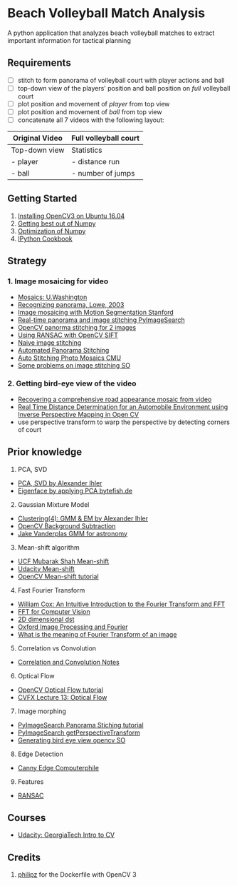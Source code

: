# Beach Volleyball Match Analysis
A python application that analyzes beach volleyball matches to extract important information
for tactical planning

## Requirements
 - [ ] stitch to form panorama of volleyball court with player actions and ball
 - [ ] top-down view of the players' position and ball position on *full* volleyball court
 - [ ] plot position and movement of *player* from top view 
 - [ ] plot position and movement of *ball* from top view
 - [ ] concatenate all 7 videos with the following layout:

 | Original Video                | Full volleyball court                          |
 |-------------------------------|------------------------------------------------|
 | Top-down view 		 | Statistics					  |
 | - player			 | - distance run				  | 
 | - ball 		         | - number of jumps 			 	  |

## Getting Started
1. [Installing OpenCV3 on Ubuntu 16.04](http://www.pyimagesearch.com/2015/07/20/install-opencv-3-0-and-python-3-4-on-ubuntu/)
2. [Getting best out of Numpy](http://ipython-books.github.io/featured-01/)
3. [Optimization of Numpy](http://nbviewer.jupyter.org/github/ipython-books/cookbook-code/tree/master/notebooks/chapter04_optimization/)
4. [IPython Cookbook](http://ipython-books.github.io/cookbook/)

## Strategy

### 1. Image mosaicing for video
 - [Mosaics: U.Washington](https://courses.cs.washington.edu/courses/cse455/09wi/Lects/lect7.pdf)
 - [Recognizing panorama, Lowe, 2003](http://matthewalunbrown.com/papers/iccv2003.pdf)
 - [Image mosaicing with Motion Segmentation Stanford](http://web.stanford.edu/class/ee392j/Winter2002/projects/roman_gilat_report.pdf)
 - [Real-time panorama and image stitching PyImageSearch](http://www.pyimagesearch.com/2016/01/25/real-time-panorama-and-image-stitching-with-opencv/)
 - [OpenCV panorma stitching for 2 images](http://www.pyimagesearch.com/2016/01/11/opencv-panorama-stitching/)
 - [Using RANSAC with OpenCV SIFT](https://gitlab.com/josemariasoladuran/object-recognition-opencv-python/blob/master/objrecogn.py)
 - [Naive image stitching](http://home.deib.polimi.it/boracchi/teaching/IAS/Stitching/stitch.html)
 - [Automated Panorama Stitching](https://cs.brown.edu/courses/csci1950-g/results/proj6/edwallac/)
 - [Auto Stitching Photo Mosaics CMU](http://www.cs.cmu.edu/afs/andrew/scs/cs/15-463/f07/proj4/www/wwedler/)
 - [Some problems on image stitching SO](http://stackoverflow.com/questions/11134667/some-problems-on-image-stitching-homography)

### 2. Getting bird-eye view of the video
 - [Recovering a comprehensive road appearance mosaic from video](http://www.zemris.fer.hr/~ssegvic/pubs/sikiric10mipro.pdf)
 - [Real Time Distance Determination for an  Automobile Environment using Inverse Perspective Mapping in Open CV ](http://shanetuohy.com/fyp/Images/Shane%20Tuohy%20Thesis.pdf)
 - use perspective transform to warp the perspective by detecting corners of court

## Prior knowledge
1. PCA, SVD
 - [PCA, SVD by Alexander Ihler](https://www.youtube.com/watch?v=F-nfsSq42ow)
 - [Eigenface by applying PCA bytefish.de](http://www.bytefish.de/pdf/facerec_python.pdf)
2. Gaussian Mixture Model
 - [Clustering(4): GMM & EM by Alexander Ihler](https://www.youtube.com/watch?v=qMTuMa86NzU)
 - [OpenCV Background Subtraction](http://docs.opencv.org/3.1.0/db/d5c/tutorial_py_bg_subtraction.html)
 - [Jake Vanderplas GMM for astronomy](https://www.youtube.com/watch?v=W0XECm4-3LI)
3. Mean-shift algorithm
 - [UCF Mubarak Shah Mean-shift](https://www.youtube.com/watch?v=M8B3RZVqgOo)
 - [Udacity Mean-shift](https://www.youtube.com/watch?v=DEtx_R1NzPY)
 - [OpenCV Mean-shift tutorial](http://docs.opencv.org/3.1.0/db/df8/tutorial_py_meanshift.html)
4. Fast Fourier Transform
 - [William Cox: An Intuitive Introduction to the Fourier Transform and FFT](https://www.youtube.com/watch?v=YEwIjyOKFQ4)
 - [FFT for Computer Vision](https://www.cs.unm.edu/~brayer/vision/fourier.html)
 - [2D dimensional dst](https://www.youtube.com/watch?v=YYGltoYEmKo)
 - [Oxford Image Processing and Fourier](http://www.robots.ox.ac.uk/~az/lectures/ia/lect2.pdf)
 - [What is the meaning of Fourier Transform of an image](https://www.quora.com/What-is-the-meaning-of-Fourier-transform-of-an-image-Why-is-it-important-in-image-processing)
5. Correlation vs Convolution
 - [Correlation and Convolution Notes](http://www.cs.umd.edu/~djacobs/CMSC426/Convolution.pdf)
6. Optical Flow
 - [OpenCV Optical Flow tutorial](http://opencv-python-tutroals.readthedocs.io/en/latest/py_tutorials/py_video/py_lucas_kanade/py_lucas_kanade.html)
 - [CVFX Lecture 13: Optical Flow](https://www.youtube.com/watch?v=KoMTYnlNNnc)
7. Image morphing
 - [PyImageSearch Panorama Stiching tutorial](http://www.pyimagesearch.com/2016/01/11/opencv-panorama-stitching/)
 - [PyImageSearch getPerspectiveTransform](http://www.pyimagesearch.com/2014/08/25/4-point-opencv-getperspective-transform-example/)
 - [Generating bird eye view opencv SO](http://stackoverflow.com/questions/15768651/generating-a-birds-eye-top-view-with-opencv)
8. Edge Detection
 - [Canny Edge Computerphile](https://www.youtube.com/watch?v=sRFM5IEqR2w)
9. Features
 - [RANSAC](https://www.youtube.com/watch?v=NKxXGsZdDp8)


## Courses
 - [Udacity: GeorgiaTech Intro to CV](https://classroom.udacity.com/courses/ud810/lessons/3490398568/concepts/47481911650923)

## Credits
1. [philipz](https://github.com/philipz/docker-opencv3) for the Dockerfile with OpenCV 3

